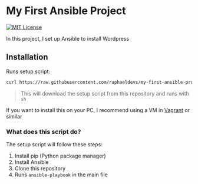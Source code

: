 # My First Ansible Project

[![MIT License](https://img.shields.io/badge/License-MIT-green.svg)](https://choosealicense.com/licenses/mit/)

In this project, I set up Ansible to install Wordpress

## Installation

Runs setup script:

```bash
curl https://raw.githubusercontent.com/raphaeldevs/my-first-ansible-project/main/setup.yml -sSf | sh
```

> This will download the setup script from this repository and runs with `sh`

If you want to install this on your PC, I recommend using a VM in [Vagrant](https://www.vagrantup.com/) or similar

### What does this script do?

The setup script will follow these steps:

1. Install pip (Python package manager)
2. Install Ansible
3. Clone this repository
4. Runs `ansible-playbook` in the main file

